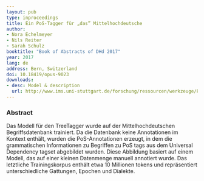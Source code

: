 ```yaml
---
layout: pub
type: inproceedings
title: Ein PoS­-Tagger für „das” Mittelhochdeutsche
author:
- Nora Echelmeyer
- Nils Reiter
- Sarah Schulz
booktitle: "Book of Abstracts of DHd 2017"
year: 2017
lang: de
address: Bern, Switzerland
doi: 10.18419/opus-9023
downloads:
- desc: Model & description
  url: http://www.ims.uni-stuttgart.de/forschung/ressourcen/werkzeuge/PoS_Tag_MHG.html
---
```


### Abstract

Das Modell für den TreeTagger wurde auf der Mittelhochdeutschen Begriffsdatenbank trainiert. Da die Datenbank keine Annotationen im Kontext enthält, wurden die PoS-Annotationen erzeugt, in dem die grammatischen Informationen zu Begriffen zu PoS tags aus dem Universal Dependency tagset abgebildet wurden. Diese Abbildung basiert auf einem Modell, das auf einer kleinen Datenmenge manuell annotiert wurde.
Das letztliche Trainingskorpus enthält etwa 10 Millionen tokens und repräsentiert unterschiedliche Gattungen, Epochen und Dialekte.